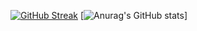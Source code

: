 [![GitHub Streak](https://streak-stats.demolab.com?user=FeliXL2111&theme=dark)](https://git.io/streak-stats)
[![Anurag's GitHub stats](https://github-readme-stats.vercel.app/api?username=FeliXL2111&theme=dark)]
<!--
**FeliXL2111/FeliXL2111** is a ✨ _special_ ✨ repository because its `README.md` (this file) appears on your GitHub profile.

Here are some ideas to get you started:

- 🔭 I’m currently working on ...
- 🌱 I’m currently learning ...
- 👯 I’m looking to collaborate on ...
- 🤔 I’m looking for help with ...
- 💬 Ask me about ...
- 📫 How to reach me: ...
- 😄 Pronouns: ...
- ⚡ Fun fact: ...
-->
